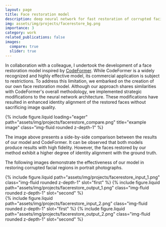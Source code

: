```yaml
---
layout: page
title: Face restoration model
description: deep neural network for fast restoration of corrupted facial images
img: assets/img/projects/facerestore_bg.png
importance: 3
category: work
related_publications: false
images:
  compare: true
  slider: true
---
```


In collaboration with a colleague, I undertook the development of a face restoration model inspired by [CodeFormer](https://github.com/sczhou/CodeFormer/tree/master). While CodeFormer is a widely recognized and highly effective model, its commercial application is subject to restrictions. To address this limitation, we embarked on the creation of our own face restoration model. Although our approach shares similarities with CodeFormer's overall methodology, we implemented strategic modifications to the neural network architecture. These modifications have resulted in enhanced identity alignment of the restored faces without sacrificing image quality.

<div class="row">
    <div class="col-sm mt-3 mt-md-0">
        {% include figure.liquid loading="eager" path="assets/img/projects/facerestore_compare.png" title="example image" class="img-fluid rounded z-depth-1" %}
    </div>
</div>

The image above presents a side-by-side comparison between the results of our model and CodeFormer. It can be observed that both models produce results with high fidelity. However, the faces restored by our method exhibit a higher degree of identity alignment with the ground truth.

The following images demonstrate the effectiveness of our model in restoring corrupted facial regions in portrait photographs.

<div class="row mt-3">
    <div class="col-sm mt-3 mt-md-0">
        <img-comparison-slider>
            {% include figure.liquid path="assets/img/projects/facerestore_input_1.png" class="img-fluid rounded z-depth-1" slot="first" %}
            {% include figure.liquid path="assets/img/projects/facerestore_output_1.png" class="img-fluid rounded z-depth-1" slot="second" %}
        </img-comparison-slider>
    </div>
    <div class="col-sm mt-3 mt-md-0">
        <img-comparison-slider>
            {% include figure.liquid path="assets/img/projects/facerestore_input_2.png" class="img-fluid rounded z-depth-1" slot="first" %}
            {% include figure.liquid path="assets/img/projects/facerestore_output_2.png" class="img-fluid rounded z-depth-1" slot="second" %}
        </img-comparison-slider>
    </div>
</div>
